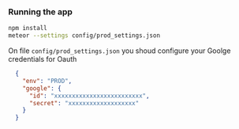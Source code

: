 ### Running the app

```bash
npm install
meteor --settings config/prod_settings.json
```

On file `config/prod_settings.json` you shoud configure your Goolge credentials for Oauth

```json
  {
    "env": "PROD",
    "google": {
      "id": "xxxxxxxxxxxxxxxxxxxxxxxxx",
      "secret": "xxxxxxxxxxxxxxxxxxx"
    }
  }
```
